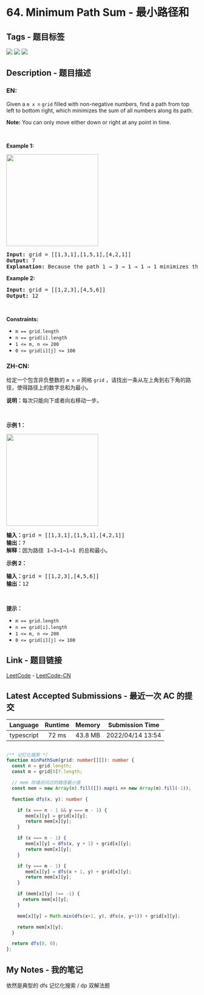 
# 64. Minimum Path Sum - 最小路径和

## Tags - 题目标签

 <img src="https://img.shields.io/badge/Array-数组-blue.svg">   <img src="https://img.shields.io/badge/Dynamic Programming-动态规划-blue.svg">   <img src="https://img.shields.io/badge/Matrix-矩阵-blue.svg">  


## Description - 题目描述

### EN:
<p>Given a <code>m x n</code> <code>grid</code> filled with non-negative numbers, find a path from top left to bottom right, which minimizes the sum of all numbers along its path.</p>

<p><strong>Note:</strong> You can only move either down or right at any point in time.</p>

<p>&nbsp;</p>
<p><strong class="example">Example 1:</strong></p>
<img alt="" src="https://assets.leetcode.com/uploads/2020/11/05/minpath.jpg" style="width: 242px; height: 242px;" />
<pre>
<strong>Input:</strong> grid = [[1,3,1],[1,5,1],[4,2,1]]
<strong>Output:</strong> 7
<strong>Explanation:</strong> Because the path 1 &rarr; 3 &rarr; 1 &rarr; 1 &rarr; 1 minimizes the sum.
</pre>

<p><strong class="example">Example 2:</strong></p>

<pre>
<strong>Input:</strong> grid = [[1,2,3],[4,5,6]]
<strong>Output:</strong> 12
</pre>

<p>&nbsp;</p>
<p><strong>Constraints:</strong></p>

<ul>
	<li><code>m == grid.length</code></li>
	<li><code>n == grid[i].length</code></li>
	<li><code>1 &lt;= m, n &lt;= 200</code></li>
	<li><code>0 &lt;= grid[i][j] &lt;= 100</code></li>
</ul>


### ZH-CN:
<p>给定一个包含非负整数的 <code><em>m</em> x <em>n</em></code> 网格 <code>grid</code> ，请找出一条从左上角到右下角的路径，使得路径上的数字总和为最小。</p>

<p><strong>说明：</strong>每次只能向下或者向右移动一步。</p>

<p> </p>

<p><strong>示例 1：</strong></p>
<img alt="" src="https://assets.leetcode.com/uploads/2020/11/05/minpath.jpg" style="width: 242px; height: 242px;" />
<pre>
<strong>输入：</strong>grid = [[1,3,1],[1,5,1],[4,2,1]]
<strong>输出：</strong>7
<strong>解释：</strong>因为路径 1→3→1→1→1 的总和最小。
</pre>

<p><strong>示例 2：</strong></p>

<pre>
<strong>输入：</strong>grid = [[1,2,3],[4,5,6]]
<strong>输出：</strong>12
</pre>

<p> </p>

<p><strong>提示：</strong></p>

<ul>
	<li><code>m == grid.length</code></li>
	<li><code>n == grid[i].length</code></li>
	<li><code>1 <= m, n <= 200</code></li>
	<li><code>0 <= grid[i][j] <= 100</code></li>
</ul>



## Link - 题目链接

[LeetCode](https://leetcode.com/problems/minimum-path-sum/description/)  -  [LeetCode-CN](https://leetcode.cn/problems/minimum-path-sum/description/)
## Latest Accepted Submissions - 最近一次 AC 的提交


| Language | Runtime | Memory | Submission Time |
|:---:|:---:|:---:|:---:|
| typescript  | 72 ms | 43.8 MB | 2022/04/14 13:54 |

```typescript

/** 记忆化搜索 */
function minPathSum(grid: number[][]): number {
  const n = grid.length;
  const m = grid[0]?.length;

  // mem 存储访问过的路径最小值
  const mem = new Array(n).fill([]).map(i => new Array(m).fill(-1));

  function dfs(x, y): number {

    if (x === n - 1 && y === m - 1) {
       mem[x][y] = grid[x][y];
       return mem[x][y];
    }

    if (x === n - 1) {
       mem[x][y] = dfs(x, y + 1) + grid[x][y];
       return mem[x][y];
    } 

    if (y === m - 1) {
       mem[x][y] = dfs(x + 1, y) + grid[x][y];
       return mem[x][y];
    } 

    if (mem[x][y] !== -1) {
      return mem[x][y];
    }

    mem[x][y] = Math.min(dfs(x+1, y), dfs(x, y+1)) + grid[x][y];

    return mem[x][y];
  }

  return dfs(0, 0);
};

```
## My Notes - 我的笔记


依然是典型的 dfs 记忆化搜索 / dp 双解法题


